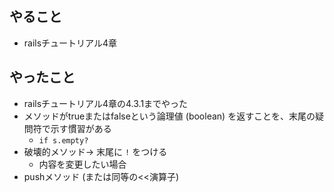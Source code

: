 ## やること

- railsチュートリアル4章

## やったこと

- railsチュートリアル4章の4.3.1までやった
- メソッドがtrueまたはfalseという論理値 (boolean) を返すことを、末尾の疑問符で示す慣習がある
  - `if s.empty?`
- 破壊的メソッド-> 末尾に `!` をつける
  - 内容を変更したい場合
- pushメソッド (または同等の<<演算子) 
